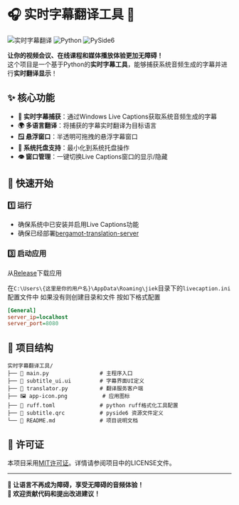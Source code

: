 # 🎧 实时字幕翻译工具 📝

![实时字幕翻译](https://img.shields.io/badge/实时-字幕翻译-brightgreen?style=flat-square) 
![Python](https://img.shields.io/badge/Python-3.8+-blue?logo=python&style=flat-square)
![PySide6](https://img.shields.io/badge/PySide6-6.4+-blue?logo=qt&style=flat-square)

**让你的视频会议、在线课程和媒体播放体验更加无障碍！**  
这个项目是一个基于Python的**实时字幕工具**，能够捕获系统音频生成的字幕并进行**实时翻译显示**！

## ✨ 核心功能

- **🎤 实时字幕捕获**：通过Windows Live Captions获取系统音频生成的字幕
- **🌍 多语言翻译**：将捕获的字幕实时翻译为目标语言
- **🪟 悬浮窗口**：半透明可拖拽的悬浮字幕窗口
- **📌 系统托盘支持**：最小化到系统托盘操作
- **👁️ 窗口管理**：一键切换Live Captions窗口的显示/隐藏

## 🚀 快速开始

### 1️⃣ 运行
  - 确保系统中已安装并启用Live Captions功能
  - 确保已经部署[bergamot-translation-server](https://github.com/TomasJack1/bergamot-translation-server)
### 3️⃣ 启动应用
从[Release](https://github.com/TomasJack1/live-caption-py/releases)下载应用

在`C:\Users\{这里是你的用户名}\AppData\Roaming\jiek`目录下的`livecaption.ini`配置文件中  如果没有则创建目录和文件 按如下格式配置

```ini
[General]
server_ip=localhost
server_port=8080


```

## 📁 项目结构

```
实时字幕翻译工具/
├── 📄 main.py                # 主程序入口
├── 📄 subtitle_ui.ui         # 字幕界面UI定义
├── 📄 translator.py          # 翻译服务客户端
├── 🖼️ app-icon.png           # 应用图标
├── 🔧 ruff.toml              # python ruff格式化工具配置
├── 📄 subtitle.qrc           # pyside6 资源文件定义
└── 📖 README.md              # 项目说明文档
```

## 📜 许可证

本项目采用[MIT许可证](LICENSE)。详情请参阅项目中的LICENSE文件。

---

**🎉 让语言不再成为障碍，享受无障碍的音频体验！**  
**🌟 欢迎贡献代码和提出改进建议！**